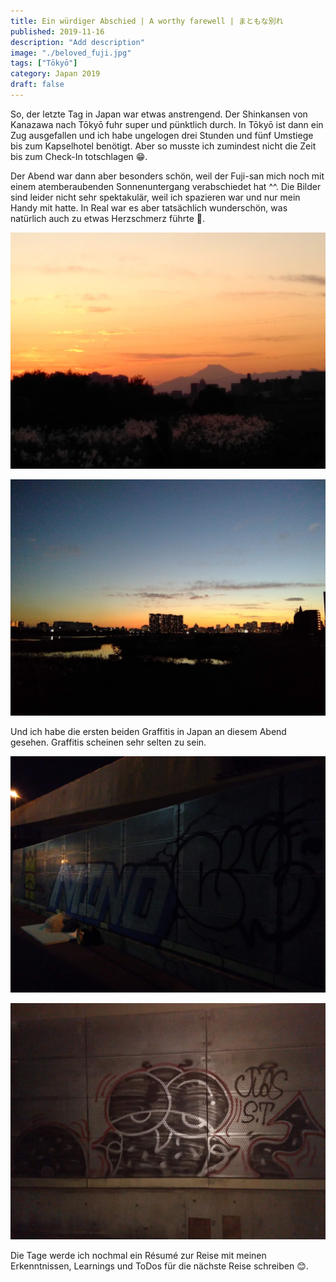 ```yaml
---
title: Ein würdiger Abschied | A worthy farewell | まともな別れ
published: 2019-11-16
description: "Add description"
image: "./beloved_fuji.jpg"
tags: ["Tōkyō"]
category: Japan 2019
draft: false
---
```


So, der letzte Tag in Japan war etwas anstrengend. Der Shinkansen von Kanazawa nach Tōkyō fuhr super und pünktlich durch. In Tōkyō
ist dann ein Zug ausgefallen und ich habe ungelogen drei Stunden und fünf Umstiege bis zum Kapselhotel benötigt.
Aber so musste ich zumindest nicht die Zeit bis zum Check-In totschlagen 😁.

Der Abend war dann aber besonders schön, weil der Fuji-san mich noch mit einem atemberaubenden Sonnenuntergang verabschiedet hat ^^.
Die Bilder sind leider nicht sehr spektakulär, weil ich spazieren war und nur mein Handy mit hatte. In Real war es aber tatsächlich
wunderschön, was natürlich auch zu etwas Herzschmerz führte 🥹. 

![Beloved Fuji](./beloved_fuji.jpg)

![Tōkyō Skyline](./tokyo_skyline.jpg)

Und ich habe die ersten beiden Graffitis in Japan an diesem Abend gesehen. Graffitis scheinen sehr selten zu sein.  

![Grafitti one](./graffiti_one.jpg)

![Grafitti two](./graffiti_two.jpg)

Die Tage werde ich nochmal ein Résumé zur Reise mit meinen Erkenntnissen, Learnings und ToDos für die nächste Reise schreiben 😊. 
